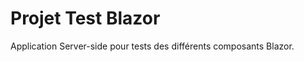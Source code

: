 Projet Test Blazor
==================

Application Server-side pour tests des différents composants Blazor. 
